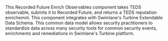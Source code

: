 This Recorded Future Enrich Observables component takes TEDS observable, submits it to Recorded Future, and returns a TEDS reputation enrichemnt. This component integrates with Swimlane's Turbine Extendable Data Schema. This common data model allows security practitioners to standardize data across many security tools for common security events, enrichments and remediations in Swimlane's Turbine platform.
